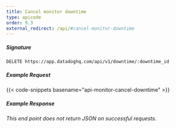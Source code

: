 ```yaml
---
title: Cancel monitor downtime
type: apicode
order: 9.3
external_redirect: /api/#cancel-monitor-downtime
---
```


##### Signature

`DELETE https://app.datadoghq.com/api/v1/downtime/:downtime_id`

##### Example Request

{{< code-snippets basename="api-monitor-cancel-downtime" >}}

##### Example Response

_This end point does not return JSON on successful requests._
